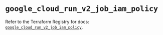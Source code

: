# `google_cloud_run_v2_job_iam_policy`

Refer to the Terraform Registry for docs: [`google_cloud_run_v2_job_iam_policy`](https://registry.terraform.io/providers/hashicorp/google-beta/6.10.0/docs/resources/google_cloud_run_v2_job_iam_policy).

